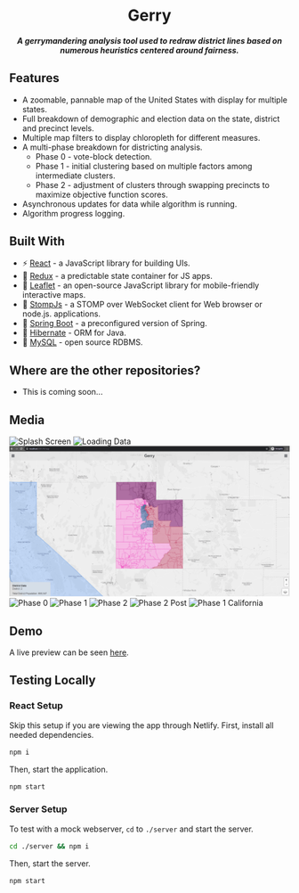 <h1 align=center>Gerry</h1>
<h5 align=center>A gerrymandering analysis tool used to redraw district lines based on numerous heuristics centered around fairness.</h5>

## Features

* A zoomable, pannable map of the United States with display for multiple states.
* Full breakdown of demographic and election data on the state, district and precinct levels.
* Multiple map filters to display chloropleth for different measures.
* A multi-phase breakdown for districting analysis.
  * Phase 0 - vote-block detection.
  * Phase 1 - initial clustering based on multiple factors among intermediate clusters.
  * Phase 2 - adjustment of clusters through swapping precincts to maximize objective function scores.
* Asynchronous updates for data while algorithm is running.
* Algorithm progress logging.

## Built With

* :zap: [React](https://reactjs.org/) - a JavaScript library for building UIs.
* :department_store: [Redux](https://redux.js.org/) - a predictable state container for JS apps.
* :leaves: [Leaflet](https://leafletjs.com/) - an open-source JavaScript library for mobile-friendly interactive maps.
* :stars: [StompJs](https://github.com/stomp-js/stompjs) - a STOMP over WebSocket client for Web browser or node.js. applications.
* :deciduous_tree: [Spring Boot](https://spring.io/projects/spring-boot) - a preconfigured version of Spring.
* :bear: [Hibernate](http://hibernate.org/) - ORM for Java.
* :whale: [MySQL](https://www.mysql.com/) - open source RDBMS.

## Where are the other repositories?
* This is coming soon...

## Media

![Splash Screen](https://github.com/Spiderpig86/gerry-frontend/blob/master/media/gerry-landing.gif?raw=true)
![Loading Data](https://github.com/Spiderpig86/gerry-frontend/blob/master/media/gerry-2.gif?raw=true)
![Map Filters](https://github.com/Spiderpig86/gerry-frontend/blob/master/media/gerry-3.gif?raw=true)
![Phase 0](https://github.com/Spiderpig86/gerry-frontend/blob/master/media/gerry-4.gif?raw=true)
![Phase 1](https://github.com/Spiderpig86/gerry-frontend/blob/master/media/gerry-5.gif?raw=true)
![Phase 2](https://github.com/Spiderpig86/gerry-frontend/blob/master/media/gerry-6.gif?raw=true)
![Phase 2 Post](https://github.com/Spiderpig86/gerry-frontend/blob/master/media/gerry-7.gif?raw=true)
![Phase 1 California](https://github.com/Spiderpig86/gerry-frontend/blob/master/media/gerry-cali.gif?raw=true)

## Demo

A live preview can be seen [here](https://gerryapp.netlify.com/).

## Testing Locally

### React Setup

Skip this setup if you are viewing the app through Netlify.
First, install all needed dependencies.

```sh
npm i
```

Then, start the application.

```sh
npm start
```

### Server Setup

To test with a mock webserver, `cd` to `./server` and start the server.

```sh
cd ./server && npm i
```

Then, start the server.

```sh
npm start
```